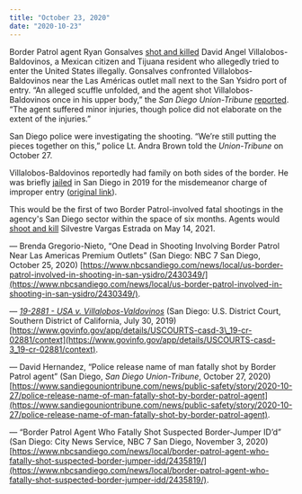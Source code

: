 ```yaml
---
title: "October 23, 2020"
date: "2020-10-23"
---
```


Border Patrol agent Ryan Gonsalves [shot and killed](https://www.nbcsandiego.com/news/local/us-border-patrol-involved-in-shooting-in-san-ysidro/2430349/) David Angel Villalobos-Baldovinos, a Mexican citizen and Tijuana resident who allegedly tried to enter the United States illegally. Gonsalves confronted Villalobos-Baldovinos near the Las Américas outlet mall next to the San Ysidro port of entry. “An alleged scuffle unfolded, and the agent shot Villalobos-Baldovinos once in his upper body,” the _San Diego Union-Tribune_ [reported](https://www.sandiegouniontribune.com/news/public-safety/story/2020-10-27/police-release-name-of-man-fatally-shot-by-border-patrol-agent). “The agent suffered minor injuries, though police did not elaborate on the extent of the injuries.”

San Diego police were investigating the shooting. “We’re still putting the pieces together on this,” police Lt. Andra Brown told the _Union-Tribune_ on October 27.

Villalobos-Baldovinos reportedly had family on both sides of the border. He was briefly [jailed](/files/2019-07-30_villalobos.pdf) in San Diego in 2019 for the misdemeanor charge of improper entry ([original link](https://www.govinfo.gov/content/pkg/USCOURTS-casd-3_19-cr-02881/pdf/USCOURTS-casd-3_19-cr-02881-0.pdf)).

This would be the first of two Border Patrol-involved fatal shootings in the agency's San Diego sector within the space of six months. Agents would [shoot and kill](/event/may-14-2021/) Silvestre Vargas Estrada on May 14, 2021.

— Brenda Gregorio-Nieto, “One Dead in Shooting Involving Border Patrol Near Las Americas Premium Outlets” (San Diego: NBC 7 San Diego, October 25, 2020) [https://www.nbcsandiego.com/news/local/us-border-patrol-involved-in-shooting-in-san-ysidro/2430349/](https://www.nbcsandiego.com/news/local/us-border-patrol-involved-in-shooting-in-san-ysidro/2430349/).

— [_19-2881 - USA v. Villalobos-Valdovinos_](/files/2019-07-30_villalobos.pdf) (San Diego: U.S. District Court, Southern District of California, July 30, 2019) [https://www.govinfo.gov/app/details/USCOURTS-casd-3\_19-cr-02881/context](https://www.govinfo.gov/app/details/USCOURTS-casd-3_19-cr-02881/context).

— David Hernandez, “Police release name of man fatally shot by Border Patrol agent” (San Diego, _San Diego Union-Tribune_, October 27, 2020) [https://www.sandiegouniontribune.com/news/public-safety/story/2020-10-27/police-release-name-of-man-fatally-shot-by-border-patrol-agent](https://www.sandiegouniontribune.com/news/public-safety/story/2020-10-27/police-release-name-of-man-fatally-shot-by-border-patrol-agent).

— “Border Patrol Agent Who Fatally Shot Suspected Border-Jumper ID’d” (San Diego: City News Service, NBC 7 San Diego, November 3, 2020) [https://www.nbcsandiego.com/news/local/border-patrol-agent-who-fatally-shot-suspected-border-jumper-idd/2435819/](https://www.nbcsandiego.com/news/local/border-patrol-agent-who-fatally-shot-suspected-border-jumper-idd/2435819/).
